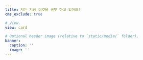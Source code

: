 ```yaml
---
title: 저는 지금 이것을 공부 하고 있어요!
cms_exclude: true

# View.
view: card

# Optional header image (relative to `static/media/` folder).
banner:
  caption: ''
  image: ''
---
```

